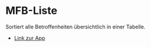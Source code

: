 # MFB-Liste

Sortiert alle Betroffenheiten übersichtlich in einer Tabelle.

- [Link zur App](https://danielpoehle.github.io/mfb-list/)